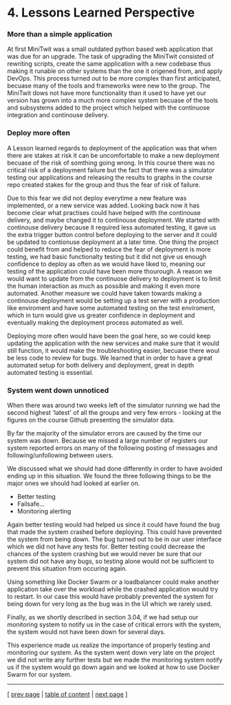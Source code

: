 # 4. Lessons Learned Perspective

<!-- // TODO: Describe how we tried to automate things so that -->

### More than a simple application
<!-- // TODO: **Skal nok omskrives en del** -->
<!-- // TODO: Beskriv: Complexity rises when the system is built out. We want a modifiable system which introduces complexity -->

At first MiniTwit was a small outdated python based web application that was due for an upgrade. The task of upgrading the MiniTwit consisted of rewriting scripts, create the same application with a new codebase thus making it runable on other systems than the one it origened from, and apply DevOps. This process turned out to be more complex than first anticipated, becuase many of the tools and frameworks were new to the group. The MiniTwit dows not have more functionality than it used to have yet our version has grown into a much more complex system becuase of the tools and subsystems added to the project which helped with the continuose integration and continouse delivery.

### Deploy more often
<!-- // TODO: Skriv om continous delivery vs continous deployment 
https://www.atlassian.com/continuous-delivery/principles/continuous-integration-vs-delivery-vs-deployment -->

A Lesson learned regards to deployment of the application was that when there are stakes at risk it can be uncomfortable to make a new deployment becuase of the risk of somthing going wrong. In this course there was no critical risk of a deployment failure but the fact that there was a simulator testing our applications and releasing the results to graphs in the course repo created stakes for the group and thus the fear of risk of failure.

Due to this fear we did not deploy everytime a new feature was implemented, or a new service was added. Looking back now it has become clear what practises could have helped with the continouse delivery, and maybe changed it to continouse deployment. We started with continouse delivery because it required less automated testing, it gave us the extra trigger button control before deploying to the server and it could be updated to contionuse deployment at a later time. One thing the project could benefit from and helped to reduce the fear of deployment is more testing, we had basic functionalty testing but it did not give us enough confidence to deploy as often as we would have liked to, meaning our testing of the application could have been more thourough.
A reason we would want to update from the continuose delivery to deployment is to limit the human interaction as much as possible and making it even more automated. Another measure we could have taken towards making a continouse deployment would be setting up a test server with a production like enviroment and have some automated testing on the test enviroment, which in turn would give us greater confidence in deployment and eventually making the deployment process automated as well.

Deploying more often would have been the goal here, so we could keep updating the application with the new services and make sure that it would still function, it would make the troubleshooting easier, becuase there woul be less code to review for bugs. We learned that in order to have a great automated setup for both delivery and deployment, great in depth automated testing is essential.

### System went down unnoticed
When there was around two weeks left of the simulator running we had the second highest 'latest' of all the groups and very few errors - looking at the figures on the course Github presenting the simulator data. 

By far the majority of the simulator errors are caused by the time our system was down. Because we missed a large number of registers our system reported errors on many of the following posting of messages and following/unfollowing between users.

We discussed what we should had done differently in order to have avoided ending up in this situation. We found the three following things to be the major ones we should had looked at earlier on.
- Better testing
- Failsafe...
- Monitoring alerting

Again better testing would had helped us since it could have found the bug that made the system crashed before deploying. This could have prevented the system from being down. The bug turned out to be in our user interface which we did not have any tests for. Better testing could decrease the chances of the system crashing but we would never be sure that our system did not have any bugs, so testing alone would not be sufficient to prevent this situation from occuring again.

Using something like Docker Swarm or a loadbalancer could make another application take over the workload while the crashed application would try to restart. In our case this would have probably prevented the system for being down for very long as the bug was in the UI which we rarely used. 

Finally, as we shortly described in section 3.04, if we had setup our monitoring system to notify us in the case of critical errors with the system, the system would not have been down for several days.

This experience made us realize the importance of properly testing and monitoring our system. As the system went down very late on the project we did not write any further tests but we made the monitoring system notify us if the system would go down again and we looked at how to use Docker Swarm for our system.

---
[ [prev page](../chapters/306_scaling_and_load_balancing.md) | [table of content](../table_of_content.md) | [next page](../chapters/401_current_system_state.md) ]
